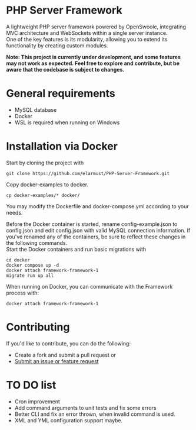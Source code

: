 # PHP Server Framework
A lightweight PHP server framework powered by OpenSwoole, integrating MVC architecture and WebSockets within a single server instance.<br />
One of the key features is its modularity, allowing you to extend its functionality by creating custom modules.

**Note: This project is currently under development, and some features may not work as expected.
Feel free to explore and contribute, but be aware that the codebase is subject to changes.**

# General requirements
+ MySQL database
+ Docker
+ WSL is required when running on Windows

# Installation via Docker

Start by cloning the project with

```
git clone https://github.com/elarmust/PHP-Server-Framework.git
```

Copy docker-examples to docker.
```
cp docker-examples/* docker/
```
You may modify the Dockerfile and docker-compose.yml according to your needs.

Before the Docker container is started, rename config-example.json to config.json and edit config.json with valid MySQL connection information.
If you've renamed any of the containers, be sure to reflect these changes in the following commands.
<br />
Start the Docker containers and run basic migrations with

```
cd docker
docker compose up -d
docker attach framework-framework-1
migrate run up all
```

When running on Docker, you can communicate with the Framework process with:
```
docker attach framework-framework-1
```

# Contributing
If you'd like to contribute, you can do the following:

+ Create a fork and submit a pull request or
+ [Submit an issue or feature request](https://github.com/elarike12/PHP_Framework/issues)

# TO DO list
+ Cron improvement
+ Add command arguments to unit tests and fix some errors
+ Better CLI and fix an error thrown, when invalid command is used.
+ XML and YML configuration support maybe.
